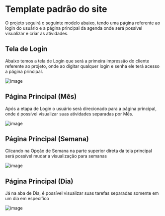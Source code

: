 # Template padrão do site

O projeto seguirá o seguinte modelo abaixo, tendo uma página referente ao login do usuário e a página principal da agenda onde será possível visualizar e criar as atividades.

## Tela de Login
Abaixo temos a tela de Login que será a primeira impressão do cliente referente ao projeto, onde ao digitar qualquer login e senha ele terá acesso a página principal.

![image](https://user-images.githubusercontent.com/113395332/204091027-bdf6da3a-ad20-4326-b8dd-c6b3351b1b0b.png)

## Página Principal (Mês)
Após a etapa de Login o usuário será direcionado para a página principal, onde é possível visualizar suas atividades separadas por Mês.

![image](https://user-images.githubusercontent.com/113395332/204091313-feaced59-78e5-4330-b2a3-2f5c18e22fee.png)

## Página Principal (Semana)
Clicando na Opção de Semana na parte superior direta da tela principal será possível mudar a visualização para semanas

![image](https://user-images.githubusercontent.com/113395332/204091445-fe2e3222-15dc-4942-baf5-de99c74c5486.png)

## Página Principal (Dia)
Já na aba de Dia, é possível visualizar suas tarefas separadas somente em um dia em específico

![image](https://user-images.githubusercontent.com/113395332/204091571-72a859a9-1c50-4a5c-846d-f885e78e9628.png)
